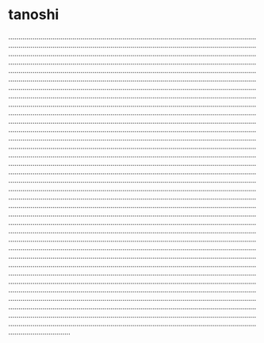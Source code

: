 # tanoshi
...................................................................................................................................................................................................................................................................................................................................................................................................................................................................................................................................................................................................................................................................................................................................................................................................................................................................................................................................................................................................................................................................................................................................................................................................................................................................................................................................................................................................................................................................................................................................................................................................................................................................................................................................................................................................................................................................................................................................................................................................................................................................................................................................................................................................................................................................................................................................................................................................................................................................................................................................................................................................................................................................................................................................................................................................................................................................................................................................................................................................................................................................................................................................................................................................................................................................................................................................................................................................................................................................................................................................................................................................................................................................................................................................................................................................................................................................................................................................................................................................................................................................................................................................................................................................................................................................................................................................................................................................................................................................................................................................................